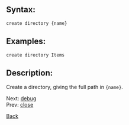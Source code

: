 ## Syntax:
`create directory {name}`
## Examples:
`create directory Items`
## Description:
Create a directory, giving the full path in `{name}`. 

Next: [debug](debug.md)  
Prev: [close](close.md)

[Back](../core.md)
